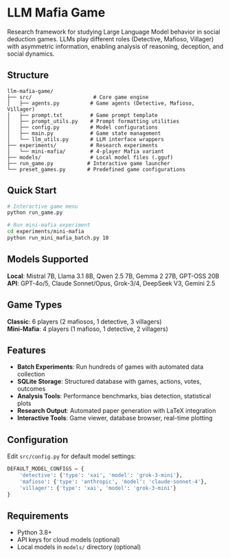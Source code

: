 # LLM Mafia Game

Research framework for studying Large Language Model behavior in social deduction games. LLMs play different roles (Detective, Mafioso, Villager) with asymmetric information, enabling analysis of reasoning, deception, and social dynamics.

## Structure

```
llm-mafia-game/
├── src/                    # Core game engine
│   ├── agents.py          # Game agents (Detective, Mafioso, Villager)
│   ├── prompt.txt         # Game prompt template
│   ├── prompt_utils.py    # Prompt formatting utilities
│   ├── config.py          # Model configurations
│   ├── main.py            # Game state management
│   └── llm_utils.py       # LLM interface wrappers
├── experiments/           # Research experiments
│   └── mini-mafia/        # 4-player Mafia variant
├── models/                # Local model files (.gguf)
├── run_game.py           # Interactive game launcher
└── preset_games.py       # Predefined game configurations
```

## Quick Start

```bash
# Interactive game menu
python run_game.py

# Run mini-mafia experiment
cd experiments/mini-mafia
python run_mini_mafia_batch.py 10
```

## Models Supported

**Local**: Mistral 7B, Llama 3.1 8B, Qwen 2.5 7B, Gemma 2 27B, GPT-OSS 20B  
**API**: GPT-4o/5, Claude Sonnet/Opus, Grok-3/4, DeepSeek V3, Gemini 2.5

## Game Types

**Classic**: 6 players (2 mafiosos, 1 detective, 3 villagers)  
**Mini-Mafia**: 4 players (1 mafioso, 1 detective, 2 villagers)

## Features

- **Batch Experiments**: Run hundreds of games with automated data collection
- **SQLite Storage**: Structured database with games, actions, votes, outcomes  
- **Analysis Tools**: Performance benchmarks, bias detection, statistical plots
- **Research Output**: Automated paper generation with LaTeX integration
- **Interactive Tools**: Game viewer, database browser, real-time plotting

## Configuration

Edit `src/config.py` for default model settings:

```python
DEFAULT_MODEL_CONFIGS = {
    'detective': {'type': 'xai', 'model': 'grok-3-mini'},
    'mafioso': {'type': 'anthropic', 'model': 'claude-sonnet-4'},
    'villager': {'type': 'xai', 'model': 'grok-3-mini'}
}
```

## Requirements

- Python 3.8+
- API keys for cloud models (optional)
- Local models in `models/` directory (optional)